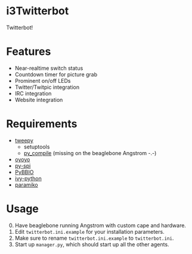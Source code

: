 i3Twitterbot
============

Twitterbot!

Features
========
* Near-realtime switch status
* Countdown timer for picture grab
* Prominent on/off LEDs
* Twitter/Twitpic integration
* IRC integration
* Website integration

Requirements
============
* [tweepy](http://github.com/tweepy/tweepy)
	- setuptools
	- [py_compile](https://groups.google.com/forum/?fromgroups=#!topic/beaglebone/LU6LoEs-zHQ) (missing on the beaglebone Angstrom -.-)
* [oyoyo](https://code.google.com/p/oyoyo/)
* [py-spi](http://www.gigamegablog.com/2012/09/09/beaglebone-coding-101-spi-output/)
* [PyBBIO](https://github.com/alexanderhiam/PyBBIO)
* [ivy-python](http://www.eei.cena.fr/products/ivy/download/checkouts.html)
* [paramiko](https://github.com/paramiko/paramiko/)

Usage
=====
0. Have beaglebone running Angstrom with custom cape and hardware.
1. Edit `twitterbot.ini.example` for your installation parameters.
2. Make sure to rename `twitterbot.ini.example` to `twitterbot.ini`.
3. Start up `manager.py`, which should start up all the other agents.
